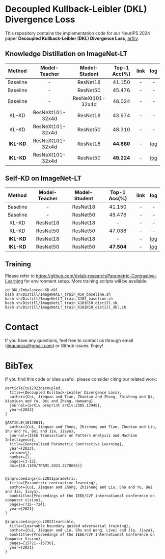 # Decoupled Kullback-Leibler (DKL) Divergence Loss
This repository contains the implementation code for our NeurIPS 2024 paper **Decoupled Kullback-Leibler (DKL) Divergence Loss**, [arXiv](https://arxiv.org/pdf/2305.13948v1.pdf).


## Knowledge Distillation on ImageNet-LT

 | Method | Model-Teacher | Model-Student | Top-1 Acc(%) | link | log | 
 | :---: | :---: | :---: | :---: | :---: | :---: |
 | Baseline      | - | ResNet18 | 41.150 | - | - |
 | Baseline      | - | ResNet50 | 45.476 | - | - |
 | Baseline      | - | ResNeXt101-32x4d | 48.024 | - | - |
 | KL-KD         | ResNeXt101-32x4d | ResNet18 | 43.974 | - | - |
 | KL-KD         | ResNeXt101-32x4d | ResNet50 | 48.310 | - | - |
 | **IKL-KD**    | ResNeXt101-32x4d | ResNet18 | **44.880** | - | [log]() |
 | **IKL-KD**    | ResNeXt101-32x4d | ResNet50 | **49.224** | - | [log]() |

## Self-KD on ImageNet-LT

 | Method | Model-Teacher | Model-Student | Top-1 Acc(%) | link | log | 
 | :---: | :---: | :---: | :---: | :---: | :---: |
 | Baseline      | - | ResNet18 | 41.150 | - | - |
 | Baseline      | - | ResNet50 | 45.476 | - | - |
 | KL-KD         | ResNet18 | ResNet18 | - | -  | - |
 | KL-KD         | ResNet50 | ResNet50 | 47.036 | - | - |
 | **IKL-KD**    | ResNet18 | ResNet18 | **-** | - | [log]() |
 | **IKL-KD**    | ResNet50 | ResNet50 | **47.504** | - | [log]() |


 
## Training 
Please refer to https://github.com/dvlab-research/Parametric-Contrastive-Learning for environment setup. More training scripts will be available.

```
cd DKL/Imbalanced-KD-dkl
bash sh/Distill/ImageNetLT_train_R50_baseline.sh
bash sh/Distill/ImageNetLT_train_X101_baseline.sh
bash sh/Distill/ImageNetLT_train_X101R50_distill.sh
bash sh/Distill/ImageNetLT_train_X101R50_distill_dkl.sh
```


# Contact
If you have any questions, feel free to contact us through email (jiequancui@gmail.com) or Github issues. Enjoy!

# BibTex
If you find this code or idea useful, please consider citing our related work:
```
@article{cui2023decoupled,
  title={Decoupled Kullback-Leibler Divergence Loss},
  author={Cui, Jiequan and Tian, Zhuotao and Zhong, Zhisheng and Qi, Xiaojuan and Yu, Bei and Zhang, Hanwang},
  journal={arXiv preprint arXiv:2305.13948},
  year={2023}
}

@ARTICLE{10130611,
  author={Cui, Jiequan and Zhong, Zhisheng and Tian, Zhuotao and Liu, Shu and Yu, Bei and Jia, Jiaya},
  journal={IEEE Transactions on Pattern Analysis and Machine Intelligence}, 
  title={Generalized Parametric Contrastive Learning}, 
  year={2023},
  volume={},
  number={},
  pages={1-12},
  doi={10.1109/TPAMI.2023.3278694}}


@inproceedings{cui2021parametric,
  title={Parametric contrastive learning},
  author={Cui, Jiequan and Zhong, Zhisheng and Liu, Shu and Yu, Bei and Jia, Jiaya},
  booktitle={Proceedings of the IEEE/CVF international conference on computer vision},
  pages={715--724},
  year={2021}
}

@inproceedings{cui2021learnable,
  title={Learnable boundary guided adversarial training},
  author={Cui, Jiequan and Liu, Shu and Wang, Liwei and Jia, Jiaya},
  booktitle={Proceedings of the IEEE/CVF International Conference on Computer Vision},
  pages={15721--15730},
  year={2021}
}


```
